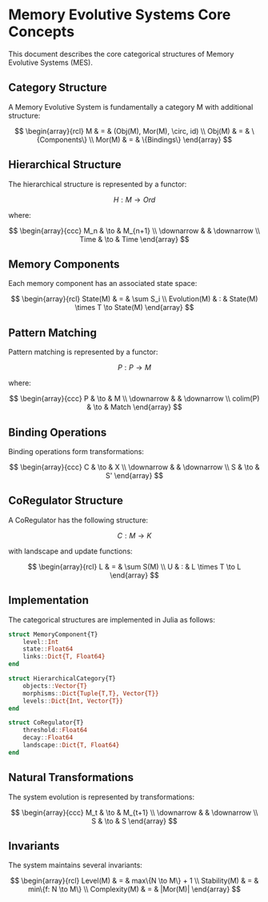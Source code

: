 # Memory Evolutive Systems Core Concepts

This document describes the core categorical structures of Memory Evolutive Systems (MES).

## Category Structure

A Memory Evolutive System is fundamentally a category M with additional structure:

$$
\begin{array}{rcl}
M & = & (Obj(M), Mor(M), \circ, id) \\
Obj(M) & = & \{Components\} \\
Mor(M) & = & \{Bindings\}
\end{array}
$$

## Hierarchical Structure

The hierarchical structure is represented by a functor:

$$
H: M \to Ord
$$

where:

$$
\begin{array}{ccc}
M_n & \to & M_{n+1} \\
\downarrow & & \downarrow \\
Time & \to & Time
\end{array}
$$

## Memory Components

Each memory component has an associated state space:

$$
\begin{array}{rcl}
State(M) & = & \sum S_i \\
Evolution(M) & : & State(M) \times T \to State(M)
\end{array}
$$

## Pattern Matching

Pattern matching is represented by a functor:

$$
P: P \to M
$$

where:

$$
\begin{array}{ccc}
P & \to & M \\
\downarrow & & \downarrow \\
colim(P) & \to & Match
\end{array}
$$

## Binding Operations

Binding operations form transformations:

$$
\begin{array}{ccc}
C & \to & X \\
\downarrow & & \downarrow \\
S & \to & S'
\end{array}
$$

## CoRegulator Structure

A CoRegulator has the following structure:

$$
C : M \to K
$$

with landscape and update functions:

$$
\begin{array}{rcl}
L & = & \sum S(M) \\
U & : & L \times T \to L
\end{array}
$$

## Implementation

The categorical structures are implemented in Julia as follows:

```julia
struct MemoryComponent{T}
    level::Int
    state::Float64
    links::Dict{T, Float64}
end

struct HierarchicalCategory{T}
    objects::Vector{T}
    morphisms::Dict{Tuple{T,T}, Vector{T}}
    levels::Dict{Int, Vector{T}}
end

struct CoRegulator{T}
    threshold::Float64
    decay::Float64
    landscape::Dict{T, Float64}
end
```

## Natural Transformations

The system evolution is represented by transformations:

$$
\begin{array}{ccc}
M_t & \to & M_{t+1} \\
\downarrow & & \downarrow \\
S & \to & S
\end{array}
$$

## Invariants

The system maintains several invariants:

$$
\begin{array}{rcl}
Level(M) & = & max\{N \to M\} + 1 \\
Stability(M) & = & min\{f: N \to M\} \\
Complexity(M) & = & |Mor(M)|
\end{array}
$$